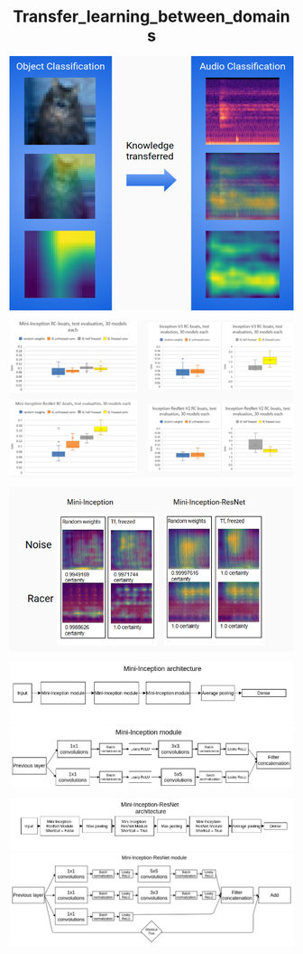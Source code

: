 <h1 align="center">Transfer_learning_between_domains</h1>

<p align="center">
 <img width="600" height="450" src="TransferLearning_domains.png"/>
</p>

<p align="center">
<img width ="800" src="performance.png"/>
</p>

<p align="center">
 <img src="gradcam.png"/>
</p>

![](Mini-Inception_architecture.png)
![](Mini-Inception_module.png)

![](Mini-Inception-ResNet_architecture.png)
![](Mini-Inception-ResNet_module.png)
